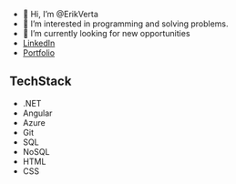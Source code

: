 - 👋 Hi, I’m @ErikVerta
- 👀 I’m interested in programming and solving problems.
- 🌱 I’m currently looking for new opportunities
- [LinkedIn](https://www.linkedin.com/in/erik-verta/)
- [Portfolio](https://github.com/ErikVerta/Portfolio-Erik-Verta)
## TechStack
* .NET
* Angular
* Azure
* Git
* SQL
* NoSQL
* HTML
* CSS

<!---
ErikVerta/ErikVerta is a ✨ special ✨ repository because its `README.md` (this file) appears on your GitHub profile.
You can click the Preview link to take a look at your changes.
--->
